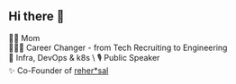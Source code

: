 ## Hi there 👋

👩‍👦 Mom \
👩🏻‍💻 Career Changer - from Tech Recruiting to Engineering \
🫶 Infra, DevOps & k8s \ 
🎙️ Public Speaker \
✨ Co-Founder of [reher*sal](https://rehersal.io/)
